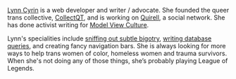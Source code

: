 [Lynn Cyrin](http://lynncyrin.me) is a web developer and writer / advocate. She founded the queer trans collective, [CollectQT](http://collectqt.me/), and is working on [Quirell](https://gitlab.com/collectqt/quirell), a social network. She has done activist writing for [Model View Culture](https://modelviewculture.com/authors/lynn-cyrin).

Lynn's specialities include [sniffing out subtle bigotry](https://modelviewculture.com/news/how-to-be-critical-of-industry-events-without-throwing-other-women-under-the-bus), [writing database queries](http://sj2neo.herokuapp.com), and creating fancy navigation bars. She is always looking for more ways to help trans women of color, homeless women and trauma survivors. When she's not doing any of those things, she’s probably playing League of Legends.